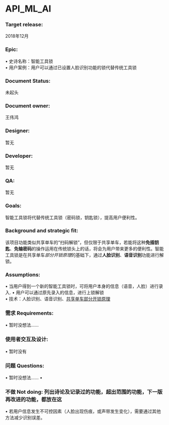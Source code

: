 # API_ML_AI
### Target release: 
2018年12月<Br/>
### Epic:<Br/> 
•	史诗名称：智能工具锁<Br/> 
•	用户案例：用户可以通过已设置人脸识别功能的锁代替传统工具锁<Br/> 
### Document Status: 
未起头<Br/> 
### Document owner: 
王伟鸿<Br/> 
### Designer: 
暂无<Br/> 
### Developer:
暂无<Br/> 
### QA:
暂无<Br/> 
### Goals: 
智能工具锁将代替传统工具锁（密码锁，钥匙锁），提高用户便利性。<Br/> 
### Background and strategic fit: 
该项目功能类似共享单车的“扫码解锁”，但仅限于共享单车，若能将这种**免插钥匙**、**免输密码**的操作运用在传统锁头上的话，将会为用户带来更多的便利性。智能工具锁是在共享单车*部分开锁原理*的基础下，通过**人脸识别**、**语音识别**功能进行解锁。<Br/> 
### Assumptions: 
•	当用户得到一个新的智能工具锁时，可将用户本身的信息（语音，人脸）进行录入.
•	用户可以通过原先录入的信息，进行上锁解锁<Br/> 
•	技术：人脸识别、语音识别、[共享单车部分开锁原理](https://baijiahao.baidu.com/s?id=1597137631421329076&wfr=spider&for=pc)<Br/> 
### 需求 Requirements: 
•	暂时没想法……
<Br/> 

### 使用者交互及设计:
•	暂时没有<Br/> 
### 问题 Questions: 
•	暂时没想法……
•	<Br/> 
### 不做 Not doing: 列出诗论及记录过的功能，超出范围的功能，下一版再改进的功能，都放在这
•	若用户信息发生不可控因素（人脸出现伤痕，或声带发生变化），需要通过其他方法减少识别误差。<Br/> 
